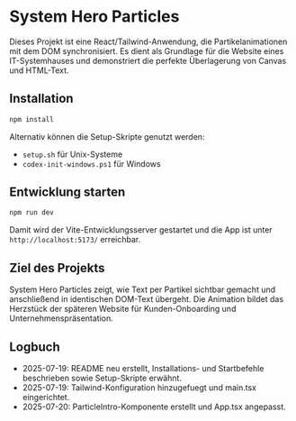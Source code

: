 # System Hero Particles

Dieses Projekt ist eine React/Tailwind-Anwendung, die Partikelanimationen mit dem DOM synchronisiert. Es dient als Grundlage für die Website eines IT-Systemhauses und demonstriert die perfekte Überlagerung von Canvas und HTML-Text.

## Installation

```bash
npm install
```

Alternativ können die Setup-Skripte genutzt werden:

- `setup.sh` für Unix-Systeme
- `codex-init-windows.ps1` für Windows

## Entwicklung starten

```bash
npm run dev
```

Damit wird der Vite-Entwicklungsserver gestartet und die App ist unter `http://localhost:5173/` erreichbar.

## Ziel des Projekts

System Hero Particles zeigt, wie Text per Partikel sichtbar gemacht und anschließend in identischen DOM-Text übergeht. Die Animation bildet das Herzstück der späteren Website für Kunden-Onboarding und Unternehmenspräsentation.

## Logbuch

- 2025-07-19: README neu erstellt, Installations- und Startbefehle beschrieben sowie Setup-Skripte erwähnt.
- 2025-07-19: Tailwind-Konfiguration hinzugefuegt und main.tsx eingerichtet.
- 2025-07-20: ParticleIntro-Komponente erstellt und App.tsx angepasst.
